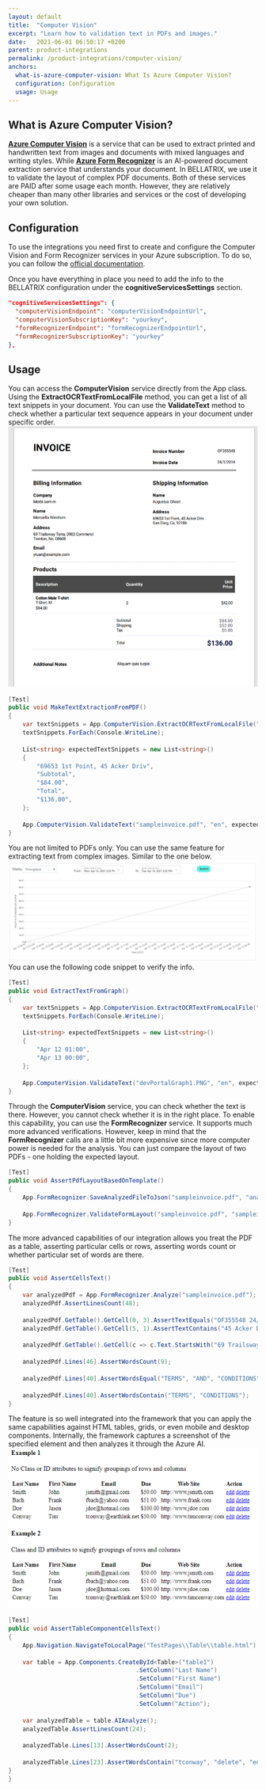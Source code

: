 ```yaml
---
layout: default
title:  "Computer Vision"
excerpt: "Learn how to validation text in PDFs and images."
date:   2021-06-01 06:50:17 +0200
parent: product-integrations
permalink: /product-integrations/computer-vision/
anchors:
  what-is-azure-computer-vision: What Is Azure Computer Vision?
  configuration: Configuration
  usage: Usage
---
```

What is Azure Computer Vision?
-------
**[Azure Computer Vision](https://azure.microsoft.com/en-us/services/cognitive-services/computer-vision/)** is a service that can be used to extract printed and handwritten text from images and documents with mixed languages and writing styles. While **[Azure Form Recognizer](https://azure.microsoft.com/en-us/services/form-recognizer/)** is an AI-powered document extraction service that understands your document. In BELLATRIX, we use it to validate the layout of complex PDF documents. Both of these services are PAID after some usage each month. However, they are relatively cheaper than many other libraries and services or the cost of developing your own solution.


Configuration
------------------
To use the integrations you need first to create and configure the Computer Vision and Form Recognizer services in your Azure subscription. To do so, you can follow the [official documentation](https://docs.microsoft.com/en-us/azure/cognitive-services/computer-vision/quickstarts-sdk/image-analysis-client-library?tabs=visual-studio&pivots=programming-language-csharp).

Once you have everything in place you need to add the info to the BELLATRIX configuration under the **cognitiveServicesSettings** section.
```json
"cognitiveServicesSettings": {
  "computerVisionEndpoint": "computerVisionEndpointUrl",
  "computerVisionSubscriptionKey": "yourkey",
  "formRecognizerEndpoint": "formRecognizerEndpointUrl",
  "formRecognizerSubscriptionKey": "yourkey"
},
```
Usage
------------------

You can access the **ComputerVision** service directly from the App class. Using the **ExtractOCRTextFromLocalFile** method, you can get a list of all text snippets in your document. You can use the **ValidateText** method to check whether a particular text sequence appears in your document under specific order.
![Sample Invoice](images/sampleinvoice.png)
```csharp
[Test]
public void MakeTextExtractionFromPDF()
{
    var textSnippets = App.ComputerVision.ExtractOCRTextFromLocalFile("sampleinvoice.pdf");
    textSnippets.ForEach(Console.WriteLine);

    List<string> expectedTextSnippets = new List<string>()
    {
        "69653 1st Point, 45 Acker Driv",
        "Subtotal",
        "$84.00",
        "Total",
        "$136.00",
    };

    App.ComputerVision.ValidateText("sampleinvoice.pdf", "en", expectedTextSnippets);
}
```
You are not limited to PDFs only. You can use the same feature for extracting text from complex images. Similar to the one below.
![Graph Image](images/devPortalGraph1.png)
You can use the following code snippet to verify the info.
```csharp
[Test]
public void ExtractTextFromGraph()
{
    var textSnippets = App.ComputerVision.ExtractOCRTextFromLocalFile("devPortalGraph1.PNG");
    textSnippets.ForEach(Console.WriteLine);

    List<string> expectedTextSnippets = new List<string>()
    {
        "Apr 12 01:00",
        "Apr 13 00:00",
    };

    App.ComputerVision.ValidateText("devPortalGraph1.PNG", "en", expectedTextSnippets);
}
```
Through the **ComputerVision** service, you can check whether the text is there. However, you cannot check whether it is in the right place. To enable this capability, you can use the **FormRecognizer** service. It supports much more advanced verifications. However, keep in mind that the **FormRecognizer** calls are a little bit more expensive since more computer power is needed for the analysis.
You can just compare the layout of two PDFs - one holding the expected layout.
```csharp
[Test]
public void AssertPdfLayoutBasedOnTemplate()
{
    App.FormRecognizer.SaveAnalyzedFileToJson("sampleinvoice.pdf", "analizedFileOutput.json");

    App.FormRecognizer.ValidateFormLayout("sampleinvoice.pdf", "sampleinvoice1.pdf");
}
```
The more advanced capabilities of our integration allows you treat the PDF as a table, asserting particular cells or rows, asserting words count or whether particular set of words are there.
```csharp
[Test]
public void AssertCellsText()
{
    var analyzedPdf = App.FormRecognizer.Analyze("sampleinvoice.pdf");
    analyzedPdf.AssertLinesCount(48);

    analyzedPdf.GetTable().GetCell(0, 3).AssertTextEquals("OF355548 24/1/2014");
    analyzedPdf.GetTable().GetCell(5, 1).AssertTextContains("45 Acker Driv");

    analyzedPdf.GetTable().GetCell(c => c.Text.StartsWith("69 Trailsway")).AssertTextContains("0903");

    analyzedPdf.Lines[46].AssertWordsCount(9);

    analyzedPdf.Lines[40].AssertWordsEqual("TERMS", "AND", "CONDITIONS");

    analyzedPdf.Lines[40].AssertWordsContain("TERMS", "CONDITIONS");
}
```
The feature is so well integrated into the framework that you can apply the same capabilities against HTML tables, grids, or even mobile and desktop components. Internally, the framework captures a screenshot of the specified element and then analyzes it through the Azure AI.
![HTML Table](images/html-table-example.png)
```csharp
[Test]
public void AssertTableComponentCellsText()
{
    App.Navigation.NavigateToLocalPage("TestPages\\Table\\table.html");

    var table = App.Components.CreateById<Table>("table1")
                                    .SetColumn("Last Name")
                                    .SetColumn("First Name")
                                    .SetColumn("Email")
                                    .SetColumn("Due")
                                    .SetColumn("Action");

    var analyzedTable = table.AIAnalyze();
    analyzedTable.AssertLinesCount(24);

    analyzedTable.Lines[13].AssertWordsCount(2);

    analyzedTable.Lines[23].AssertWordsContain("tconway", "delete", "edit");
}
}
```